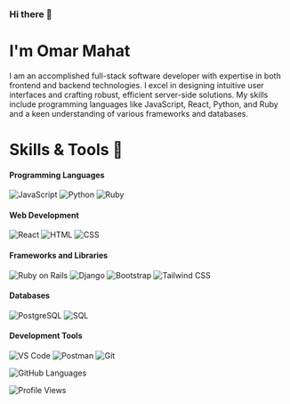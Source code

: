 ### Hi there 👋

# I'm Omar Mahat

I am an accomplished full-stack software developer with expertise in both frontend and backend technologies. I excel in designing intuitive user interfaces and crafting robust, efficient server-side solutions. My skills include programming languages like JavaScript, React, Python, and Ruby and a keen understanding of various frameworks and databases.

# Skills & Tools 🔧
#### Programming Languages
![JavaScript](https://img.shields.io/badge/-JavaScript-yellow?style=flat&logo=javascript&logoColor=white)
![Python](https://img.shields.io/badge/-Python-blue?style=flat&logo=python&logoColor=white)
![Ruby](https://img.shields.io/badge/-Ruby-red?style=flat&logo=ruby&logoColor=white)

#### Web Development
![React](https://img.shields.io/badge/-React-blue?style=flat&logo=react&logoColor=white)
![HTML](https://img.shields.io/badge/-HTML-red?style=flat&logo=html5&logoColor=white)
![CSS](https://img.shields.io/badge/-CSS-blue?style=flat&logo=css3&logoColor=white)

#### Frameworks and Libraries
![Ruby on Rails](https://img.shields.io/badge/-Ruby%20on%20Rails-red?style=flat&logo=ruby-on-rails&logoColor=white)
![Django](https://img.shields.io/badge/-Django-green?style=flat&logo=django&logoColor=white)
![Bootstrap](https://img.shields.io/badge/-Bootstrap-purple?style=flat&logo=bootstrap&logoColor=white)
![Tailwind CSS](https://img.shields.io/badge/-Tailwind%20CSS-blue?style=flat&logo=tailwind-css&logoColor=white)

#### Databases
![PostgreSQL](https://img.shields.io/badge/-PostgreSQL-blue?style=flat&logo=postgresql&logoColor=white)
![SQL](https://img.shields.io/badge/-SQL-orange?style=flat&logo=sql&logoColor=white)

#### Development Tools
![VS Code](https://img.shields.io/badge/-VS%20Code-blue?style=flat&logo=visual-studio-code&logoColor=white)
![Postman](https://img.shields.io/badge/-Postman-orange?style=flat&logo=postman&logoColor=white)
![Git](https://img.shields.io/badge/-Git-black?style=flat&logo=git&logoColor=white)

![GitHub Languages](https://github-readme-stats.vercel.app/api/top-langs/?username=omari25&layout=compact)

![Profile Views](https://komarev.com/ghpvc/?username=omari25)
<!--
**omari25/omari25** is a ✨ _special_ ✨ repository because its `README.md` (this file) appears on your GitHub profile.

Here are some ideas to get you started:

- 🔭 I’m currently working on ...
- 🌱 I’m currently learning ...
- 👯 I’m looking to collaborate on ...
- 🤔 I’m looking for help with ...
- 💬 Ask me about ...
- 📫 How to reach me: ...
- 😄 Pronouns: ...
- ⚡ Fun fact: ...
-->
